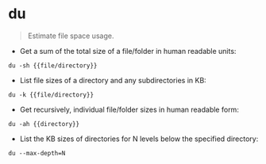 # du

> Estimate file space usage.

- Get a sum of the total size of a file/folder in human readable units:

`du -sh {{file/directory}}`

- List file sizes of a directory and any subdirectories in KB:

`du -k {{file/directory}}`

- Get recursively, individual file/folder sizes in human readable form:

`du -ah {{directory}}`

- List the KB sizes of directories for N levels below the specified directory:

`du --max-depth=N`
